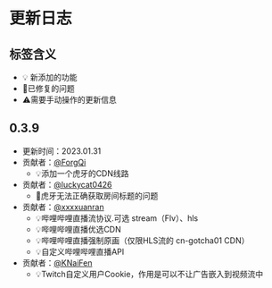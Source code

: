 # 更新日志

## 标签含义
- 💡 新添加的功能
- 🔧已修复的问题
- ⚠️需要手动操作的更新信息

## 0.3.9 
* 更新时间：2023.01.31
* 贡献者：[@ForgQi](https://github.com/ForgQi)
  - 💡添加一个虎牙的CDN线路
* 贡献者：[@luckycat0426](https://github.com/luckycat0426)
  - 🔧虎牙无法正确获取房间标题的问题
* 贡献者：[@xxxxuanran](https://github.com/xxxxuanran)
  - 💡哔哩哔哩直播流协议.可选 stream（Flv）、hls
  - 💡哔哩哔哩直播优选CDN
  - 💡哔哩哔哩直播强制原画（仅限HLS流的 cn-gotcha01 CDN）
  - 💡自定义哔哩哔哩直播API
* 贡献者：[@KNaiFen](https://github.com/KNaiFen)
  - 💡Twitch自定义用户Cookie，作用是可以不让广告嵌入到视频流中
